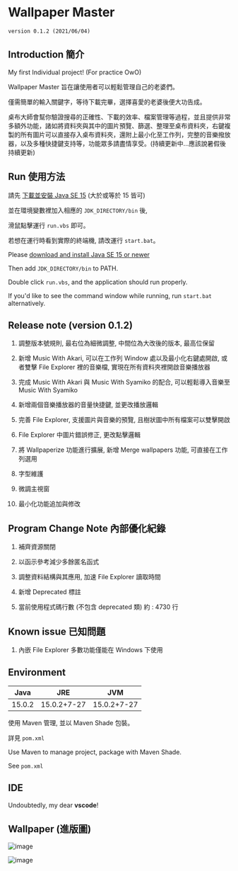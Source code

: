 # Wallpaper Master

`version 0.1.2 (2021/06/04)`

## Introduction 簡介

My first Individual project! (For practice OwO)

Wallpaper Master 旨在讓使用者可以輕鬆管理自己的老婆們。

僅需簡單的輸入關鍵字，等待下載完畢，選擇喜愛的老婆後便大功告成。

桌布大師會幫你驗證搜尋的正確性、下載的效率、檔案管理等過程，並且提供非常多額外功能，諸如將資料夾與其中的圖片預覽、篩選、整理至桌布資料夾，右鍵複製的所有圖片可以直接存入桌布資料夾，還附上最小化至工作列，完整的音樂撥放器，以及多種快捷鍵支持等，功能眾多請盡情享受。(持續更新中...應該說暑假後持續更新)

## Run 使用方法

請先 [下載並安裝 Java SE 15](https://www.oracle.com/tw/java/technologies/javase-downloads.html) (大於或等於 15 皆可)

並在環境變數裡加入相應的 `JDK_DIRECTORY/bin` 後,

滑鼠點擊運行 `run.vbs` 即可。

若想在運行時看到實際的終端機, 請改運行 `start.bat`。

Please [download and install Java SE 15 or newer](https://www.oracle.com/tw/java/technologies/javase-downloads.html)

Then add `JDK_DIRECTORY/bin` to PATH.

Double click `run.vbs`, and the application should run properly.

If you'd like to see the command window while running, run `start.bat` alternatively.

## Release note (version 0.1.2)

1. 調整版本號規則, 最右位為細微調整, 中間位為大改後的版本, 最高位保留

2. 新增 Music With Akari, 可以在工作列 Window 處以及最小化右鍵處開啟, 或者雙擊 File Explorer 裡的音樂檔, 實現在所有資料夾裡開啟音樂播放器

3. 完成 Music With Akari 與 Music With Syamiko 的配合, 可以輕鬆導入音樂至 Music With Syamiko

4. 新增兩個音樂播放器的音量快捷鍵, 並更改播放邏輯

5. 完善 File Explorer, 支援圖片與音樂的預覽, 且樹狀圖中所有檔案可以雙擊開啟

6. File Explorer 中圖片錯誤修正, 更改點擊邏輯

7. 將 Wallpaperize 功能進行擴展, 新增 Merge wallpapers 功能, 可直接在工作列選用

8. 字型維護

9. 微調主視窗

10. 最小化功能追加與修改

## Program Change Note 內部優化紀錄

1. 補齊資源關閉

2. 以函示參考減少多餘匿名函式

3. 調整資料結構與其應用, 加速 File Explorer 讀取時間

4. 新增 Deprecated 標註

5. 當前使用程式碼行數 (不包含 deprecated 類) 約 : 4730 行

## Known issue 已知問題

1. 內嵌 File Explorer 多數功能僅能在 Windows 下使用

## Environment

Java|JRE|JVM
-|:-:|-
15.0.2|15.0.2+7-27|15.0.2+7-27

使用 Maven 管理, 並以 Maven Shade 包裝。

詳見 `pom.xml`

Use Maven to manage project, package with Maven Shade.

See `pom.xml`

## IDE

Undoubtedly, my dear **vscode**!

## Wallpaper (進版圖)

![image](https://i.imgur.com/OqV05rM.jpg)

![image](https://i.imgur.com/sktWxXr.jpg)
